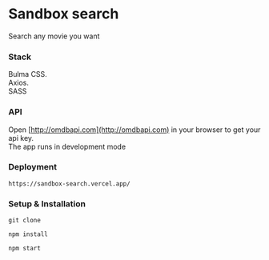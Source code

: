 # Sandbox search

Search any movie you want

### Stack

Bulma CSS.\
Axios.\
SASS

### API

Open [http://omdbapi.com](http://omdbapi.com) in your browser to get your api key.\
The app runs in development mode

### Deployment

``https://sandbox-search.vercel.app/``


### Setup & Installation

```
git clone 
```

```
npm install
```

```
npm start
```







